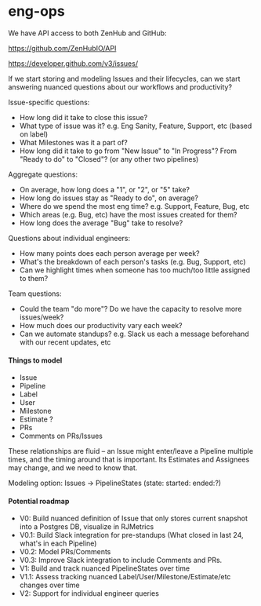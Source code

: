 # eng-ops

We have API access to both ZenHub and GitHub:

https://github.com/ZenHubIO/API

https://developer.github.com/v3/issues/

If we start storing and modeling Issues and their lifecycles, can we start answering nuanced questions about our workflows and productivity?

Issue-specific questions:

* How long did it take to close this issue?
* What type of issue was it? e.g. Eng Sanity, Feature, Support, etc (based on label)
* What Milestones was it a part of?
* How long did it take to go from "New Issue" to "In Progress"? From "Ready to do" to "Closed"? (or any other two pipelines)


Aggregate questions:

* On average, how long does a "1", or "2", or "5" take?
* How long do issues stay as "Ready to do", on average?
* Where do we spend the most eng time? e.g. Support, Feature, Bug, etc
* Which areas (e.g. Bug, etc) have the most issues created for them?
* How long does the average "Bug" take to resolve?

Questions about individual engineers:

* How many points does each person average per week?
* What's the breakdown of each person's tasks (e.g. Bug, Support, etc)
* Can we highlight times when someone has too much/too little assigned to them?


Team questions:

* Could the team "do more"? Do we have the capacity to resolve more issues/week?
* How much does our productivity vary each week?
* Can we automate standups? e.g. Slack us each a message beforehand with our recent updates, etc


#### Things to model

* Issue
* Pipeline
* Label
* User
* Milestone
* Estimate ?
* PRs
* Comments on PRs/Issues

These relationships are fluid – an Issue might enter/leave a Pipeline multiple times, and the timing around that is important. Its Estimates and Assignees may change, and we need to know that.

Modeling option: Issues -> PipelineStates (state: started: ended:?)


#### Potential roadmap

* V0: Build nuanced definition of Issue that only stores current snapshot into a Postgres DB, visualize in RJMetrics
* V0.1: Build Slack integration for pre-standups (What closed in last 24, what's in each Pipeline)
* V0.2: Model PRs/Comments
* V0.3: Improve Slack integration to include Comments and PRs.
* V1: Build and track nuanced PipelineStates over time
* V1.1: Assess tracking nuanced Label/User/Milestone/Estimate/etc changes over time
* V2: Support for individual engineer queries
